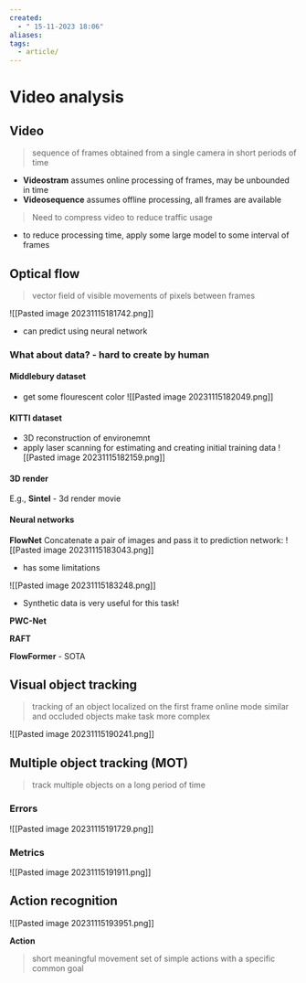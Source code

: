 ```yaml
---
created:
  - " 15-11-2023 18:06"
aliases: 
tags:
  - article/
---
```


# Video analysis

## Video

> sequence of frames obtained from a single camera in short periods of time

- **Videostram** assumes online processing of frames, may be unbounded in time
- **Videosequence** assumes offline processing, all frames are available

> Need to compress video to reduce traffic usage

- to reduce processing time, apply some large model to some interval of frames


## Optical flow
> vector field of visible movements of pixels between frames


![[Pasted image 20231115181742.png]]

- can predict using neural network

### **What about data?** - hard to create by human

#### Middlebury dataset
- get some flourescent color
![[Pasted image 20231115182049.png]]


#### KITTI dataset
- 3D reconstruction of environemnt
- apply laser scanning for estimating and creating initial training data
![[Pasted image 20231115182159.png]]

#### 3D render

E.g., **Sintel** - 3d render movie

#### Neural networks

**FlowNet**
Concatenate a pair of images and pass it to prediction network:
![[Pasted image 20231115183043.png]]

- has some limitations

![[Pasted image 20231115183248.png]]

- Synthetic data is very useful for this task!

**PWC-Net**

**RAFT**

**FlowFormer** - SOTA


## Visual object tracking

> tracking of an object localized on the first frame
> online mode
> similar and occluded objects make task more complex


![[Pasted image 20231115190241.png]]







## Multiple object tracking (MOT)
> track multiple objects on a long period of time


### Errors

![[Pasted image 20231115191729.png]]

### Metrics
![[Pasted image 20231115191911.png]]



## Action recognition

![[Pasted image 20231115193951.png]]

**Action**
> short meaningful movement
> set of simple actions with a specific common goal



